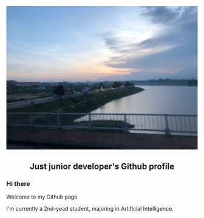 <p align="center">
	<img src="KonTum_city.jpg">
</p>

<h2 align="center">Just junior developer's Github profile</h2>

### Hi there

Welcome to my Github page

I'm currently a 2nd-yead student, majoring in Artificial Intelligence.